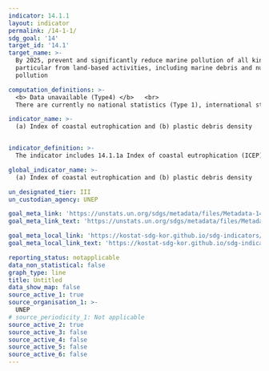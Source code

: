 ```yaml
---
indicator: 14.1.1
layout: indicator
permalink: /14-1-1/
sdg_goal: '14'
target_id: '14.1'
target_name: >-
  By 2025, prevent and significantly reduce marine pollution of all kinds, in
  particular from land-based activities, including marine debris and nutrient
  pollution

computation_definitions: >-
  <b> Data unavailable (Type4) </b>   <br>
  There are currently no national statistics (Type 1), international statistics (Type 2), or alternative national statistics (Type 3) available. The Data of Type 1, type 2, or type 3 can be also included in case of temporary unavailability.

indicator_name: >-
  (a) Index of coastal eutrophication and (b) plastic debris density


indicator_definition: >-
  The indicator includes 14.1.1a Index of coastal eutrophication (ICEP) and 14.1.1b Plastic debris density. 

global_indicator_name: >-
  (a) Index of coastal eutrophication and (b) plastic debris density

un_designated_tier: III
un_custodian_agency: UNEP

goal_meta_link: 'https://unstats.un.org/sdgs/metadata/files/Metadata-14-01-01.pdf'
goal_meta_link_text: 'https://unstats.un.org/sdgs/metadata/files/Metadata-14-01-01.pdf'

goal_meta_local_link: 'https://kostat-sdg-kor.github.io/sdg-indicators/public/data/Metadata-14-01-01_ENG.pdf'
goal_meta_local_link_text: 'https://kostat-sdg-kor.github.io/sdg-indicators/public/data/Metadata-14-01-01_ENG.pdf'

reporting_status: notapplicable
data_non_statistical: false
graph_type: line
title: Untitled
data_show_map: false
source_active_1: true
source_organisation_1: >-
  UNEP
# source_periodicity_1: Not applicable
source_active_2: true
source_active_3: false
source_active_4: false
source_active_5: false
source_active_6: false
---
```

